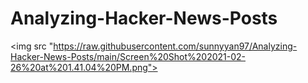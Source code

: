 # Analyzing-Hacker-News-Posts

<img src "https://raw.githubusercontent.com/sunnyyan97/Analyzing-Hacker-News-Posts/main/Screen%20Shot%202021-02-26%20at%201.41.04%20PM.png">
